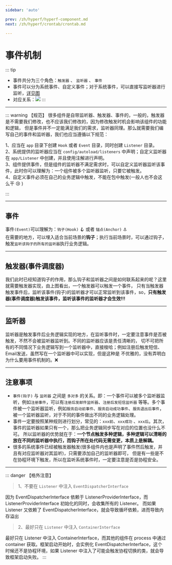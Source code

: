 ```yaml
---
sidebar: 'auto'

prev: /zh/hyperf/hyperf-component.md
next: /zh/hyperf/crontab/crontab.md

---
```


# 事件机制

::: tip
- 事件共分为三个角色：`触发器` 、 `监听器` 、 `事件`
- 事件可以分为系统事件、自定义事件；对于系统事件，可以直接写监听器进行监听，[详见图](https://hyperf.wiki/2.2/zh-cn/imgs/hyperf-events.svg)
- 对应关系：![](http://img.tzf-foryou.com/img/20220321102539.png)
:::

---


::: warning 【规范】
很多组件是自带监听器、触发器、事件的，一般的，触发器是不需要我们修改，也不应该我们修改的，因为修改触发时机会影响该组件的功能和逻辑，
但是事件并不一定能满足我们的需求，监听器同理。那么就需要我们编写自己的事件和监听器，我们也应当遵循以下规范：

1、应当在 `app` 目录下创建 `Hook` 或者 `Event` 目录，同时创建 `Listener` 目录。 \
2、系统提供的监听器应当在 `config/autoload/listeners` 中声明；自定义监听器在 `app/Listener` 中创建，并且使用注解进行声明。 \
3、组件提供事件，但是组件的监听器不满足需求时，可以自定义监听器监听该事件，此时你可以理解为：一个组件被多个监听器监听，只要它被触发。\
4、自定义事件必须在自己的业务逻辑中触发，不能在包中触发(一般人也不会这么干 :cry: )

:::

---

## 事件

事件`(Event)`可以理解为：`钩子(Hook)` :hook: 或者 `锚点(Anchor)` :anchor: \
在需要的地方，可以埋入适合当前场景的**钩子**；执行当前场景时，可以通过钩子，触发`监听该钩子的所有的监听器`执行业务逻辑。

---

## 触发器(事件调度器)

我们此时已经知道钩子的作用，那么钩子和监听器之间是如何联系起来的呢？这里就需要触发器实现，由上图看出，一个触发器可以触发一个事件，
只有当触发器触发事件后，监听该事件(钩子)的监听器才可以正常监听到该事件，so，**只有触发器(事件调度器)触发该事件，监听该事件的监听器才会生效!!!**

---

## 监听器

监听器是触发事件后业务逻辑实现的地方，在监听事件时，一定要注意事件是否被触发，不然不会被监听器监听到。不同的监听器应该是责任清晰的，
切不可把所有的不同情况下业务逻辑写到一个监听器中，直接梭哈；例如注册后触发短信、Email发送，虽然写在一个监听器中可以实现，但是这种是
不优雅的，没有弄明白为什么要用事件机制的。:x:

---


## 注意事项

- `事件(钩子)` 与 `监听器` 之间是 `多对多` 的关系。即：一个事件可以被多个监听器监听，例如`注册事件`，可以有`注册后发邮件监听器`、`注册后发短信监听器`
等等。多个事件被一个监听器监听，例如`服务启动前事件`、`服务启动成功事件`、`服务退出后事件`，被一个监听器监听，对于不同的事件做出不同的业务逻辑处理。
- 事件一定要按照某种规则进行划分，常见的：`xxx前`、`xxx成功` 、`xxx后`。其次，事件的监听器如果只有一个，那么把业务逻辑同步写在对应的位置也没什么不可。
所以监听器的优势就在于：**一个节点触发多种逻辑，多种逻辑可以清晰的放在不同的监听器中执行，而钩子所在处代码无需变更，本质上是解耦。**
- 很多的系统事件已经被触发器触发(很多组件内也是声明了事件然后触发，并且有对应监听器对其监听)，只需要添加自己的监听器即可， 
但是有一些是不在协程环境下触发，所以在监听系统事件时，一定要注意是否是协程安全。

---

::: danger 【格外注意】
> 1、不要在 `Listener` 中注入 `EventDispatcherInterface`

因为 EventDispatcherInterface 依赖于 ListenerProviderInterface，而 ListenerProviderInterface 初始化的同时，会收集所有的 Listener。
而如果 Listener 又依赖了 EventDispatcherInterface，就会导致循坏依赖，进而导致内存溢出

> 2、最好只在 `Listener` 中注入 `ContainerInterface`

最好只在 Listener 中注入 ContainerInterface，而其他的组件在 process 中通过 container 获取。框架启动开始时，会实例化 EventDispatcherInterface，这个时候还不是协程环境，如果 Listener 中注入了可能会触发协程切换的类，就会导致框架启动失败。
:::